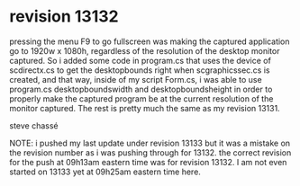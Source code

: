 # revision 13132

pressing the menu F9 to go fullscreen was making the captured application go to 1920w x 1080h, regardless of the resolution of the desktop monitor captured. So i added some code in program.cs that uses the device of scdirectx.cs to get the desktopbounds right when scgraphicssec.cs is created, and that way, inside of my script Form.cs, i was able to use program.cs desktopboundswidth and desktopboundsheight in order to properly make the captured program be at the current resolution of the monitor captured. The rest is pretty much the same as my revision 13131.

steve chassé 

NOTE: i pushed my last update under revision 13133 but it was a mistake on the revision number as i was pushing through for 13132. the correct revision for the push at 09h13am eastern time was for revision 13132. I am not even started on 13133 yet at 09h25am eastern time here.
